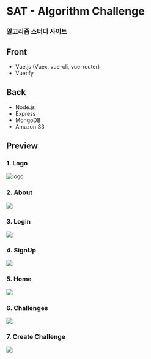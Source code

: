 # SAT - Algorithm Challenge
### 알고리즘 스터디 사이트

## Front
- Vue.js (Vuex, vue-cli, vue-router)
- Vuetify

## Back
- Node.js
- Express
- MongoDB
- Amazon S3

## Preview
### 1. Logo
![logo](https://github.com/dlfdyd96/satChallenge/blob/master/images/KakaoTalk_Photo_2021-03-29-22-48-01.png)

### 2. About
![](https://github.com/dlfdyd96/satChallenge/blob/master/images/KakaoTalk_Photo_2021-03-29-22-47-48.png)

### 3. Login
![](https://github.com/dlfdyd96/satChallenge/blob/master/images/KakaoTalk_Photo_2021-03-29-22-47-44.png)

### 4. SignUp
![](https://github.com/dlfdyd96/satChallenge/blob/master/images/KakaoTalk_Photo_2021-03-29-22-47-43.png)

### 5. Home
![](https://github.com/dlfdyd96/satChallenge/blob/master/images/KakaoTalk_Photo_2021-03-29-22-47-59.png)

### 6. Challenges
![](https://github.com/dlfdyd96/satChallenge/blob/master/images/KakaoTalk_Photo_2021-03-29-22-47-53.png)

### 7. Create Challenge
![](https://github.com/dlfdyd96/satChallenge/blob/master/images/KakaoTalk_Photo_2021-03-29-22-47-06.png)

